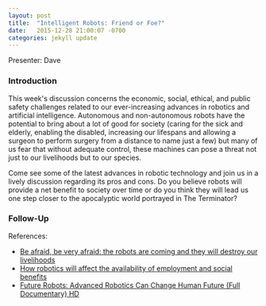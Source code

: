 ```yaml
---
layout: post
title:  "Intelligent Robots: Friend or Foe?"
date:   2015-12-28 21:00:07 -0700
categories: jekyll update
---
```


Presenter: Dave

### Introduction
 
This week's discussion concerns the economic, social, ethical, and public safety challenges related to our ever-increasing advances in robotics and artificial intelligence.   Autonomous and non-autonomous robots have the potential to bring about a lot of good for society (caring for the sick and elderly, enabling the disabled, increasing our lifespans and allowing a surgeon to perform surgery from a distance to name just a few) but many of us fear that without adequate control, these machines can pose a threat not just to our livelihoods but to our species.
 
Come see some of the latest advances in robotic technology and join us in a lively discussion regarding its pros and cons. Do you believe robots will provide a net benefit to society over time or do you think they will lead us one step closer to the apocalyptic world portrayed in The Terminator?

### Follow-Up

References:

* [Be afraid, be very afraid: the robots are coming and they will destroy our livelihoods](https://www.youtube.com/watch?v=zFx5kq0pB0Y)
* [How robotics will affect the availability of employment and social benefits](https://www.youtube.com/watch?v=Mt-Hqn9qiDs)
* [Future Robots: Advanced Robotics Can Change Human Future (Full Documentary) HD](https://www.youtube.com/watch?v=4Bu1eQqREOI)

